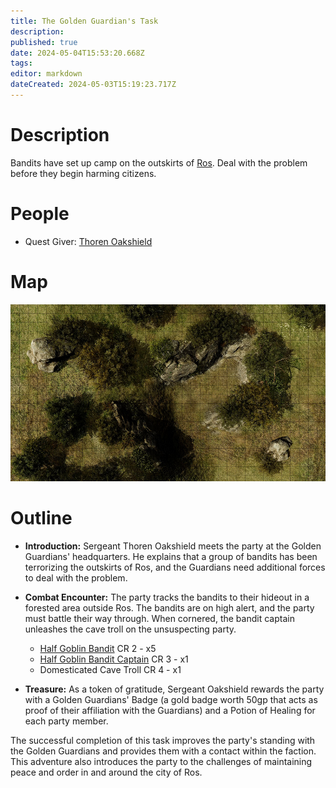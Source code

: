 ```yaml
---
title: The Golden Guardian's Task
description: 
published: true
date: 2024-05-04T15:53:20.668Z
tags: 
editor: markdown
dateCreated: 2024-05-03T15:19:23.717Z
---
```


# Description

Bandits have set up camp on the outskirts of [Ros](/Places/Inversia/Ros). Deal with the problem before they begin harming citizens.

# People
- Quest Giver: [Thoren Oakshield](/People/ThorenOakshield)

# Map
![goldenguardiantask.jpg](/maps/goldenguardiantask.jpg)
# Outline
- **Introduction:** Sergeant Thoren Oakshield meets the party at the Golden Guardians' headquarters. He explains that a group of bandits has been terrorizing the outskirts of Ros, and the Guardians need additional forces to deal with the problem.

- **Combat Encounter:** The party tracks the bandits to their hideout in a forested area outside Ros. The bandits are on high alert, and the party must battle their way through. When cornered, the bandit captain unleashes the cave troll on the unsuspecting party.

    - [Half Goblin Bandit](/Monsters/HalfGoblinBandit) CR 2 - x5
    - [Half Goblin Bandit Captain](/Monsters/HalfGoblinBanditCaptain) CR 3 - x1
    - Domesticated Cave Troll CR 4 - x1
   
- **Treasure:** As a token of gratitude, Sergeant Oakshield rewards the party with a Golden Guardians' Badge (a gold badge worth 50gp that acts as proof of their affiliation with the Guardians) and a Potion of Healing for each party member.

The successful completion of this task improves the party's standing with the Golden Guardians and provides them with a contact within the faction. This adventure also introduces the party to the challenges of maintaining peace and order in and around the city of Ros.